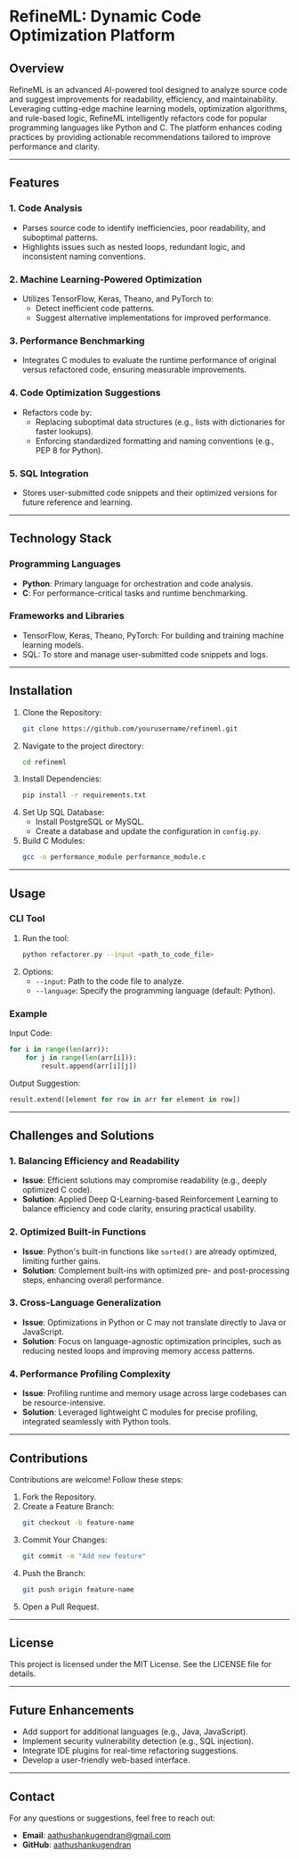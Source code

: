 # RefineML: Dynamic Code Optimization Platform

## Overview
RefineML is an advanced AI-powered tool designed to analyze source code and suggest improvements for readability, efficiency, and maintainability. Leveraging cutting-edge machine learning models, optimization algorithms, and rule-based logic, RefineML intelligently refactors code for popular programming languages like Python and C. The platform enhances coding practices by providing actionable recommendations tailored to improve performance and clarity.

---

## Features

### 1. **Code Analysis**
- Parses source code to identify inefficiencies, poor readability, and suboptimal patterns.
- Highlights issues such as nested loops, redundant logic, and inconsistent naming conventions.

### 2. **Machine Learning-Powered Optimization**
- Utilizes TensorFlow, Keras, Theano, and PyTorch to:
  - Detect inefficient code patterns.
  - Suggest alternative implementations for improved performance.

### 3. **Performance Benchmarking**
- Integrates C modules to evaluate the runtime performance of original versus refactored code, ensuring measurable improvements.

### 4. **Code Optimization Suggestions**
- Refactors code by:
  - Replacing suboptimal data structures (e.g., lists with dictionaries for faster lookups).
  - Enforcing standardized formatting and naming conventions (e.g., PEP 8 for Python).

### 5. **SQL Integration**
- Stores user-submitted code snippets and their optimized versions for future reference and learning.

---

## Technology Stack

### **Programming Languages**
- **Python**: Primary language for orchestration and code analysis.
- **C**: For performance-critical tasks and runtime benchmarking.

### **Frameworks and Libraries**
- TensorFlow, Keras, Theano, PyTorch: For building and training machine learning models.
- SQL: To store and manage user-submitted code snippets and logs.

---

## Installation

1. Clone the Repository:
   ```bash
   git clone https://github.com/yourusername/refineml.git
   ```
2. Navigate to the project directory:
   ```bash
   cd refineml
   ```
3. Install Dependencies:
   ```bash
   pip install -r requirements.txt
   ```
4. Set Up SQL Database:
   - Install PostgreSQL or MySQL.
   - Create a database and update the configuration in `config.py`.
5. Build C Modules:
   ```bash
   gcc -o performance_module performance_module.c
   ```

---

## Usage

### CLI Tool
1. Run the tool:
   ```bash
   python refactorer.py --input <path_to_code_file>
   ```
2. Options:
   - `--input`: Path to the code file to analyze.
   - `--language`: Specify the programming language (default: Python).

### Example
Input Code:
```python
for i in range(len(arr)):
    for j in range(len(arr[i])):
        result.append(arr[i][j])
```
Output Suggestion:
```python
result.extend([element for row in arr for element in row])
```

---

## Challenges and Solutions

### 1. **Balancing Efficiency and Readability**
- **Issue**: Efficient solutions may compromise readability (e.g., deeply optimized C code).
- **Solution**: Applied Deep Q-Learning-based Reinforcement Learning to balance efficiency and code clarity, ensuring practical usability.

### 2. **Optimized Built-in Functions**
- **Issue**: Python's built-in functions like `sorted()` are already optimized, limiting further gains.
- **Solution**: Complement built-ins with optimized pre- and post-processing steps, enhancing overall performance.

### 3. **Cross-Language Generalization**
- **Issue**: Optimizations in Python or C may not translate directly to Java or JavaScript.
- **Solution**: Focus on language-agnostic optimization principles, such as reducing nested loops and improving memory access patterns.

### 4. **Performance Profiling Complexity**
- **Issue**: Profiling runtime and memory usage across large codebases can be resource-intensive.
- **Solution**: Leveraged lightweight C modules for precise profiling, integrated seamlessly with Python tools.

---

## Contributions
Contributions are welcome! Follow these steps:

1. Fork the Repository.
2. Create a Feature Branch:
   ```bash
   git checkout -b feature-name
   ```
3. Commit Your Changes:
   ```bash
   git commit -m "Add new feature"
   ```
4. Push the Branch:
   ```bash
   git push origin feature-name
   ```
5. Open a Pull Request.

---

## License
This project is licensed under the MIT License. See the LICENSE file for details.

---

## Future Enhancements

- Add support for additional languages (e.g., Java, JavaScript).
- Implement security vulnerability detection (e.g., SQL injection).
- Integrate IDE plugins for real-time refactoring suggestions.
- Develop a user-friendly web-based interface.

---

## Contact
For any questions or suggestions, feel free to reach out:
- **Email**: aathushankugendran@gmail.com
- **GitHub**: [aathushankugendran](https://github.com/aathushankugendran)
